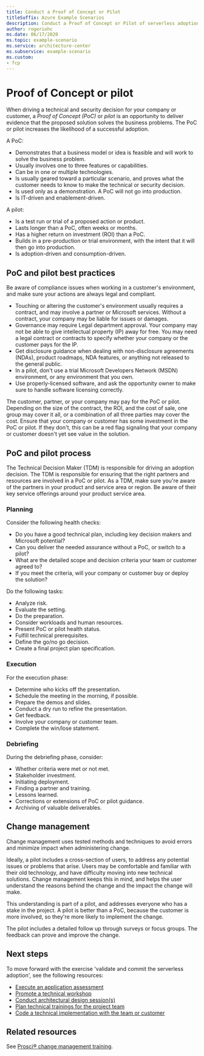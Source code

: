 ```yaml
---
title: Conduct a Proof of Concept or Pilot
titleSuffix: Azure Example Scenarios
description: Conduct a Proof of Concept or Pilot of serverless adoption with Azure Functions.
author: rogeriohc
ms.date: 06/17/2020
ms.topic: example-scenario
ms.service: architecture-center
ms.subservice: example-scenario
ms.custom:
- fcp
---
```

# Proof of Concept or pilot

When driving a technical and security decision for your company or customer, a *Proof of Concept (PoC)* or *pilot* is an opportunity to deliver evidence that the proposed solution solves the business problems. The PoC or pilot increases the likelihood of a successful adoption.

A PoC:
- Demonstrates that a business model or idea is feasible and will work to solve the business problem.
- Usually involves one to three features or capabilities.
- Can be in one or multiple technologies.
- Is usually geared toward a particular scenario, and proves what the customer needs to know to make the technical or security decision.
- Is used only as a demonstration. A PoC will not go into production.
- Is IT-driven and enablement-driven.

A pilot:
- Is a test run or trial of a proposed action or product.
- Lasts longer than a PoC, often weeks or months.
- Has a higher return on investment (ROI) than a PoC.
- Builds in a pre-production or trial environment, with the intent that it will then go into production.
- Is adoption-driven and consumption-driven.

## PoC and pilot best practices

Be aware of compliance issues when working in a customer's environment, and make sure your actions are always legal and compliant.
- Touching or altering the customer's environment usually requires a contract, and may involve a partner or Microsoft services. Without a contract, your company may be liable for issues or damages.
- Governance may require Legal department approval. Your company may not be able to give intellectual property (IP) away for free. You may need a legal contract or contracts to specify whether your company or the customer pays for the IP.
- Get disclosure guidance when dealing with non-disclosure agreements (NDAs), product roadmaps, NDA features, or anything not released to the general public.
- In a pilot, don't use a trial Microsoft Developers Network (MSDN) environment, or any environment that you own.
- Use properly-licensed software, and ask the opportunity owner to make sure to handle software licensing correctly.

The customer, partner, or your company may pay for the PoC or pilot. Depending on the size of the contract, the ROI, and the cost of sale, one group may cover it all, or a combination of all three parties may cover the cost. Ensure that your company or customer has some investment in the PoC or pilot. If they don't, this can be a red flag signaling that your company or customer doesn't yet see value in the solution.

## PoC and pilot process
The Technical Decision Maker (TDM) is responsible for driving an adoption decision. The TDM is responsible for ensuring that the right partners and resources are involved in a PoC or pilot. As a TDM, make sure you're aware of the partners in your product and service area or region. Be aware of their key service offerings around your product service area.

### Planning
Consider the following health checks:
- Do you have a good technical plan, including key decision makers and Microsoft potential?
- Can you deliver the needed assurance without a PoC, or switch to a pilot?
- What are the detailed scope and decision criteria your team or customer agreed to?
- If you meet the criteria, will your company or customer buy or deploy the solution?

Do the following tasks:
- Analyze risk.
- Evaluate the setting.
- Do the preparation.
- Consider workloads and human resources.
- Present PoC or pilot health status.
- Fulfill technical prerequisites.
- Define the go/no go decision.
- Create a final project plan specification.

### Execution
For the execution phase:
- Determine who kicks off the presentation.
- Schedule the meeting in the morning, if possible.
- Prepare the demos and slides.
- Conduct a dry run to refine the presentation.
- Get feedback.
- Involve your company or customer team.
- Complete the win/lose statement.

### Debriefing
During the debriefing phase, consider:
- Whether criteria were met or not met.
- Stakeholder investment.
- Initiating deployment.
- Finding a partner and training.
- Lessons learned.
- Corrections or extensions of PoC or pilot guidance.
- Archiving of valuable deliverables.

## Change management
Change management uses tested methods and techniques to avoid errors and minimize impact when administering change.

Ideally, a pilot includes a cross-section of users, to address any potential issues or problems that arise. Users may be comfortable and familiar with their old technology, and have difficulty moving into new technical solutions. Change management keeps this in mind, and helps the user understand the reasons behind the change and the impact the change will make.

This understanding is part of a pilot, and addresses everyone who has a stake in the project.  A pilot is better than a PoC, because the customer is more involved, so they're more likely to implement the change.

The pilot includes a detailed follow up through surveys or focus groups. The feedback can prove and improve the change.

## Next steps

To move forward with the exercise 'validate and commit the serverless adoption', see the following resources:

- [Execute an application assessment](./application-assessment.md)
- [Promote a technical workshop](./technical-training.md)
- [Conduct architectural design session(s)](./ads.md)
- [Plan technical trainings for the project team](./technical-training.md)
- [Code a technical implementation with the team or customer](./code-with.md)

## Related resources
See [Prosci® change management training](http://portal.prosci.com).

